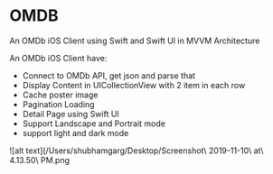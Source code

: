 # OMDB
An OMDb iOS Client using Swift and Swift UI in MVVM Architecture

An OMDb iOS Client have:
* Connect to OMDb API, get json and parse that
* Display Content in UICollectionView with 2 item in each row
* Cache poster image
* Pagination Loading
* Detail Page using Swift UI
* Support Landscape and Portrait mode
* support light and dark mode

![alt text](/Users/shubhamgarg/Desktop/Screenshot\ 2019-11-10\ at\ 4.13.50\ PM.png